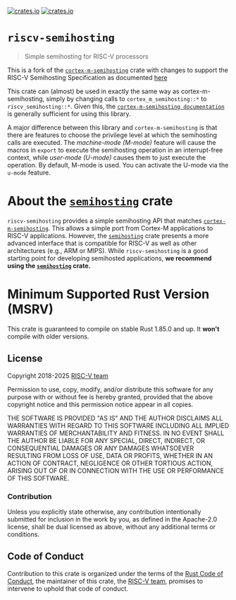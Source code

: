 [![crates.io](https://img.shields.io/crates/d/riscv-semihosting.svg)](https://crates.io/crates/riscv-semihosting)
[![crates.io](https://img.shields.io/crates/v/riscv-semihosting.svg)](https://crates.io/crates/riscv-semihosting)

# `riscv-semihosting`

> Simple semihosting for RISC-V processors

This is a fork of the
[`cortex-m-semihosting`] crate with changes
to support the RISC-V Semihosting Specification as documented
[here](https://github.com/riscv/riscv-semihosting-spec/blob/main/riscv-semihosting-spec.adoc)

This crate can (almost) be used in exactly the same way as cortex-m-semihosting,
simply by changing calls to `cortex_m_semihosting::*` to `riscv_semihosting::*`.
Given this, the
[`cortex-m-semihosting documentation`](https://docs.rs/cortex-m-semihosting) is
generally sufficient for using this library.

A major difference between this library and `cortex-m-semihosting` is that there
are features to choose the privilege level at which the semihosting
calls are executed. The *machine-mode (M-mode)* feature will cause the macros in `export`
to execute the semihosting operation in an interrupt-free context, while
*user-mode (U-mode)* causes them to just execute the operation.
By default, M-mode is used. You can activate the U-mode via the `u-mode` feature.

# About the [`semihosting`] crate

`riscv-semihosting` provides a simple semihosting API that matches [`cortex-m-semihosting`].
This allows a simple port from Cortex-M applications to RISC-V applications.
However, the [`semihosting`] crate presents a more advanced interface that is compatible
for RISC-V as well as other architectures (e.g., ARM or MIPS).
While `riscv-semihosting` is a good starting point for developing semihosted applications,
**we recommend using the [`semihosting`] crate.**


# Minimum Supported Rust Version (MSRV)

This crate is guaranteed to compile on stable Rust 1.85.0 and up. It **won't**
compile with older versions.

## License

Copyright 2018-2025 [RISC-V team][team]

Permission to use, copy, modify, and/or distribute this software for any purpose
with or without fee is hereby granted, provided that the above copyright notice
and this permission notice appear in all copies.

THE SOFTWARE IS PROVIDED "AS IS" AND THE AUTHOR DISCLAIMS ALL WARRANTIES WITH
REGARD TO THIS SOFTWARE INCLUDING ALL IMPLIED WARRANTIES OF MERCHANTABILITY AND
FITNESS. IN NO EVENT SHALL THE AUTHOR BE LIABLE FOR ANY SPECIAL, DIRECT,
INDIRECT, OR CONSEQUENTIAL DAMAGES OR ANY DAMAGES WHATSOEVER RESULTING FROM LOSS
OF USE, DATA OR PROFITS, WHETHER IN AN ACTION OF CONTRACT, NEGLIGENCE OR OTHER
TORTIOUS ACTION, ARISING OUT OF OR IN CONNECTION WITH THE USE OR PERFORMANCE OF
THIS SOFTWARE.

### Contribution

Unless you explicitly state otherwise, any contribution intentionally submitted
for inclusion in the work by you, as defined in the Apache-2.0 license, shall be
dual licensed as above, without any additional terms or conditions.

## Code of Conduct

Contribution to this crate is organized under the terms of the [Rust Code of
Conduct][CoC], the maintainer of this crate, the [RISC-V team][team], promises
to intervene to uphold that code of conduct.

[CoC]: ../CODE_OF_CONDUCT.md
[team]: https://github.com/rust-embedded/wg#the-risc-v-team
[`semihosting`]: https://crates.io/crates/semihosting
[`cortex-m-semihosting`]: https://docs.rs/cortex-m-semihosting
